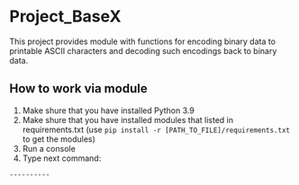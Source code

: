 # Project_BaseX
This project provides module with functions for encoding binary data to printable ASCII characters and decoding such encodings back to binary data.

## How to work via module
1. Make shure that you have installed Python 3.9
2. Make shure that you have installed modules that listed in requirements.txt (use `pip install -r [PATH_TO_FILE]/requirements.txt` to get the modules)
4. Run a console
5. Type next command:

`----------`
